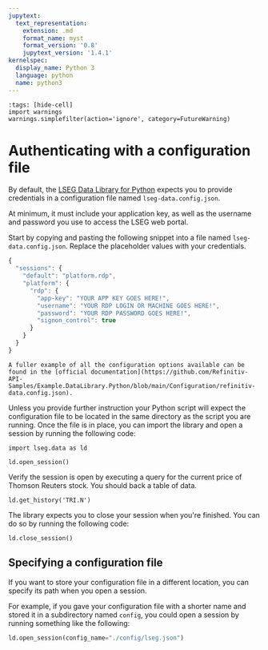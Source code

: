 ```yaml
---
jupytext:
  text_representation:
    extension: .md
    format_name: myst
    format_version: '0.8'
    jupytext_version: '1.4.1'
kernelspec:
  display_name: Python 3
  language: python
  name: python3
---
```


```{code-cell}
:tags: [hide-cell]
import warnings
warnings.simplefilter(action='ignore', category=FutureWarning)
```

# Authenticating with a configuration file

By default, the [LSEG Data Library for Python](https://pypi.org/project/lseg-data/) expects you to provide credentials in a configuration file named `lseg-data.config.json`.

At minimum, it must include your application key, as well as the username and password you use to access the LSEG web portal.

Start by copying and pasting the following snippet into a file named `lseg-data.config.json`. Replace the placeholder values with your credentials.

```javascript
{
  "sessions": {
    "default": "platform.rdp",
    "platform": {
      "rdp": {
        "app-key": "YOUR APP KEY GOES HERE!",
        "username": "YOUR RDP LOGIN OR MACHINE GOES HERE!",
        "password": "YOUR RDP PASSWORD GOES HERE!",
        "signon_control": true
      }
    }
  }
}
```

```{note}
A fuller example of all the configuration options available can be found in the [official documentation](https://github.com/Refinitiv-API-Samples/Example.DataLibrary.Python/blob/main/Configuration/refinitiv-data.config.json).
```

Unless you provide further instruction your Python script will expect the configuration file to be located in the same directory as the script you are running. Once the file is in place, you can import the library and open a session by running the following code:

```{code-cell}
import lseg.data as ld

ld.open_session()
```

Verify the session is open by executing a query for the current price of Thomson Reuters stock. You should back a table of data.

```{code-cell}
ld.get_history('TRI.N')
```

The library expects you to close your session when you're finished. You can do so by running the following code:

```{code-cell}
ld.close_session()
```

## Specifying a configuration file

If you want to store your configuration file in a different location, you can specify its path when you open a session.

For example, if you gave your configuration file with a shorter name and stored it in a subdirectory named `config`, you could open a session by running something like the following:

```python
ld.open_session(config_name="./config/lseg.json")
```
